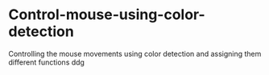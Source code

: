 # Control-mouse-using-color-detection
Controlling the mouse movements using color detection and assigning them different functions
ddg

